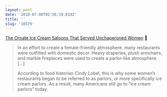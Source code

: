 ```yaml
---
layout: post
date: '2018-07-08T02:56:19.618Z'
title: ''
slug: '10579'
---
```

[The Ornate Ice Cream Saloons That Served Unchaperoned Women](https://www.atlasobscura.com/articles/why-is-it-called-an-ice-cream-parlor) 🔗

> In an effort to create a female-friendly atmosphere, many restaurants were outfitted with domestic decor. Heavy draperies, plush armchairs, and marble fireplaces were used to create a parlor-like atmosphere. [...]
>
> According to food historian Cindy Lobel, this is why some women’s restaurants began to be referred to as parlors, or more specifically ice cream parlors. As a result, many Americans still go to “ice cream parlors” today.
